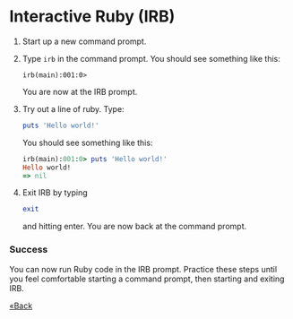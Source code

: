 # Interactive Ruby (IRB)

1. Start up a new command prompt.

2. Type `irb` in the command prompt. You should see something like this:

    ```text
    irb(main):001:0> 
    ```

    You are now at the IRB prompt.

3. Try out a line of ruby. Type:

    ```ruby
    puts 'Hello world!'
    ```

    You should see something like this:

    ```ruby
    irb(main):001:0> puts 'Hello world!'
    Hello world!
    => nil
    ```

4. Exit IRB by typing
    
    ```ruby
    exit
    ```

    and hitting enter. You are now back at the command prompt.

### Success
You can now run Ruby code in the IRB prompt. Practice these steps until you feel comfortable starting a command prompt, 
then starting and exiting IRB.

[«Back](/installfest)
